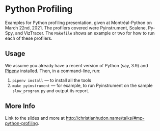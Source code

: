 # Python Profiling

Examples for Python profiling presentation, given at Montréal-Python on March 22nd, 2021.
The profilers covered were Pyinstrument, Scalene, Py-Spy, and VizTracer.
The `Makefile` shows an example or two for how to run each of these profilers.

## Usage

We assume you already have a recent version of Python (say, 3.9) and 
[Pipenv](https://pipenv.pypa.io/en/latest/install/#installing-pipenv) installed. 
Then, in a command-line, run:
1. `pipenv install` — to install all the tools
2. `make pyinstrument` — for example, to run Pyinstrument on the sample `slow_program.py` and output its report.

## More Info

Link to the slides and more at http://christianhudon.name/talks/#mp-python-profiling.

